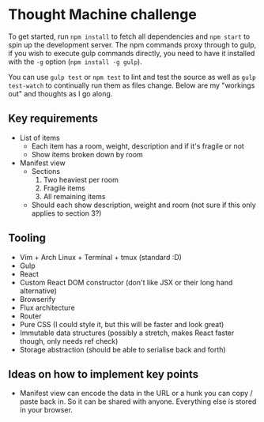 # Thought Machine challenge

To get started, run `npm install` to fetch all dependencies and `npm start` to spin up the development server. The npm commands proxy through to gulp, if you wish to execute gulp commands directly, you need to have it installed with the `-g` option (`npm install -g gulp`).

You can use `gulp test` or `npm test` to lint and test the source as well as `gulp test-watch` to continually run them as files change. Below are my "workings out" and thoughts as I go along.

## Key requirements

 * List of items
   * Each item has a room, weight, description and if it's fragile or not
   * Show items broken down by room
 * Manifest view
   * Sections
     1. Two heaviest per room
     2. Fragile items
     3. All remaining items
   * Should each show description, weight and room (not sure if this only applies to section 3?)

## Tooling

 * Vim + Arch Linux + Terminal + tmux (standard :D)
 * Gulp
 * React
 * Custom React DOM constructor (don't like JSX or their long hand alternative)
 * Browserify
 * Flux architecture
 * Router
 * Pure CSS (I could style it, but this will be faster and look great)
 * Immutable data structures (possibly a stretch, makes React faster though, only needs ref check)
 * Storage abstraction (should be able to serialise back and forth)

## Ideas on how to implement key points

 * Manifest view can encode the data in the URL or a hunk you can copy / paste back in. So it can be shared with anyone. Everything else is stored in your browser.

